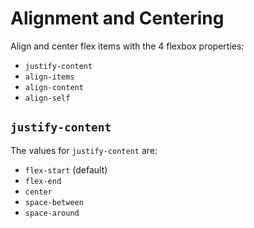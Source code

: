 # Alignment and Centering
Align and center flex items with the 4 flexbox properties:

* `justify-content`
* `align-items`
* `align-content`
* `align-self`

## `justify-content`
The values for `justify-content` are:
* `flex-start` (default)
* `flex-end`
* `center`
* `space-between`
* `space-around`